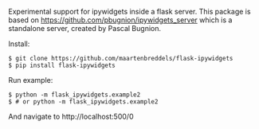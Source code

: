 Experimental support for ipywidgets inside a flask server. This package is based on https://github.com/pbugnion/ipywidgets_server which is a standalone server, created by Pascal Bugnion.

Install:
```
$ git clone https://github.com/maartenbreddels/flask-ipywidgets
$ pip install flask-ipywidgets
```

Run example:
```
$ python -m flask_ipywidgets.example2
$ # or python -m flask_ipywidgets.example2
```
And navigate to http://localhost:500/0